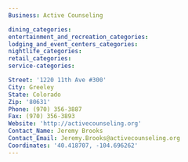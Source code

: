 ```yaml
---
Business: Active Counseling

dining_categories:
entertainment_and_recreation_categories:
lodging_and_event_centers_categories:
nightlife_categories:
retail_categories:
service-categories:

Street: '1220 11th Ave #300'
City: Greeley
State: Colorado
Zip: '80631'
Phone: (970) 356-3887
Fax: (970) 356-3893
Website: 'http://activecounseling.org'
Contact_Name: Jeremy Brooks
Contact_Email: Jeremy.Brooks@activecounseling.org
Coordinates: '40.418707, -104.696262'
---
```



